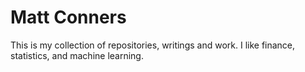 # Matt Conners
This is my collection of repositories, writings and work.  I like finance, statistics, and machine learning.
